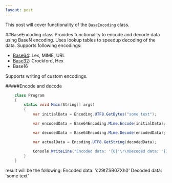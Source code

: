 ```yaml
---
layout: post
---
```


This post will cover functionality of the ``` BaseEncoding ``` class.

##BaseEncoding class
Provides functionality to encode and decode data using BaseN encoding.
Uses lookup tables to speedup decoding of the data.
Supports following encodings:

* [Base64](https://en.wikipedia.org/wiki/Base64): Lex, MIME, URL
* [Base32](https://en.wikipedia.org/wiki/Base32): Crockford, Hex
* Base16

Supports writing of custom encodings.

#####Encode and decode

```C#
	class Program
	{
		static void Main(String[] args)
		{
			var initialData = Encoding.UTF8.GetBytes("some text");

			var encodedData = Base64Encoding.Mime.Encode(initialData);

			var decodedData = Base64Encoding.Mime.Decode(encodedData);

			var actualData = Encoding.UTF8.GetString(decodedData);

			Console.WriteLine("Encoded data: '{0}'\r\nDecoded data: '{1}'", encodedData, actualData);
		}
	}

```

result will be the following:
Encoded data: 'c29tZSB0ZXh0'
Decoded data: 'some text'
